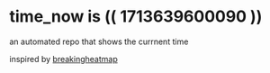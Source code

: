 # time_now is (( 1713639600090 ))

an automated repo that shows the currnent time

inspired by [breakingheatmap](https://github.com/breakingheatmap/breakingheatmap)